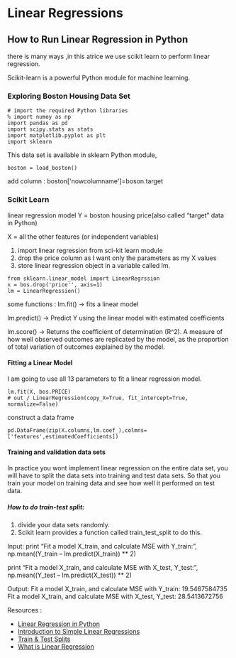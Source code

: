 # Linear Regressions 
## How to Run Linear Regression in Python

there is many ways ,in this atrice we use scikit learn to perform linear regression.

Scikit-learn is a powerful Python module for machine learning.

### Exploring Boston Housing Data Set
```
# import the required Python libraries
% import numoy as np
import pandas as pd
import scipy.stats as stats 
import matplotlib.pyplot as plt 
import sklearn
```
This data set is available in sklearn Python module,
``` fom sklear.datasets import load_boston
boston = load_boston()
```
add column :
boston['nowcolumname']=boson.target 

### Scikit Learn
linear regression model
Y = boston housing price(also called “target” data in Python)

X = all the other features (or independent variables)

1.  import linear regression from sci-kit learn module
2.  drop the price column as I want only the parameters as my X values
3. store linear regression object in a variable called lm.
```
from sklearn.linear_model import LinearRegrssion
x = bos.drop('price'', axis=1)
lm = LinearRegression()
```
some functions :
lm.fit() -> fits a linear model

lm.predict() -> Predict Y using the linear model with estimated coefficients

lm.score() -> Returns the coefficient of determination (R^2). A measure of how well observed outcomes are replicated by the model, as the proportion of total variation of outcomes explained by the model.


#### Fitting a Linear Model
I am going to use all 13 parameters to fit a linear regression model.
```
lm.fit(X, bos.PRICE)
# out / LinearRegression(copy_X=True, fit_intercept=True, normalize=False)
```

construct a data frame
```
pd.DataFrame(zip(X.columns,lm.coef_),colmns=['features',estimatedCoefficients])
```

#### Training and validation data sets

In practice you wont implement linear regression on the entire data set, you will have to split the data sets into training and test data sets. So that you train your model on training data and see how well it performed on test data.


##### How to do train-test split:
1. divide your data sets randomly.
2. Scikit learn provides a function called train_test_split to do this.


Input:
print “Fit a model X_train, and calculate MSE with Y_train:”, np.mean((Y_train – lm.predict(X_train)) ** 2)

print “Fit a model X_train, and calculate MSE with X_test, Y_test:”, np.mean((Y_test – lm.predict(X_test)) ** 2)


Output:
Fit a model X_train, and calculate MSE with Y_train: 19.5467584735 Fit a model X_train, and calculate MSE with X_test, Y_test: 28.5413672756

Resources :
* [Linear Regression in Python](https://bigdata-madesimple.com/how-to-run-linear-regression-in-python-scikit-learn/)
* [Introduction to Simple Linear Regressions](https://realpython.com/linear-regression-in-python/)
* [Train & Test Splits](https://www.youtube.com/watch?v=KsVBBJRb9TE)
* [What is Linear Regression](https://towardsdatascience.com/train-test-split-and-cross-validation-in-python-80b61beca4b6)